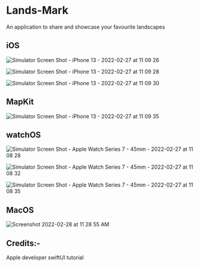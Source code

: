 # Lands-Mark
An application to share and showcase your favourite landscapes
## iOS

![Simulator Screen Shot - iPhone 13 - 2022-02-27 at 11 09 26](https://user-images.githubusercontent.com/87484626/155870349-48a92160-1e7d-44b2-aa79-71ab55722b03.png)


![Simulator Screen Shot - iPhone 13 - 2022-02-27 at 11 09 28](https://user-images.githubusercontent.com/87484626/155870350-34113d25-f6d4-4d2c-a0cf-bee571785918.png)


![Simulator Screen Shot - iPhone 13 - 2022-02-27 at 11 09 30](https://user-images.githubusercontent.com/87484626/155870351-e2e0f524-2061-4c04-aba6-6ad38cf46db4.png)

## MapKit
![Simulator Screen Shot - iPhone 13 - 2022-02-27 at 11 09 35](https://user-images.githubusercontent.com/87484626/155870354-a0d3374d-4c86-46f0-b6ec-5560151dab37.png)


## watchOS
![Simulator Screen Shot - Apple Watch Series 7 - 45mm - 2022-02-27 at 11 08 28](https://user-images.githubusercontent.com/87484626/155870300-38990caf-8847-48d0-8461-7120555c8ffc.png)


![Simulator Screen Shot - Apple Watch Series 7 - 45mm - 2022-02-27 at 11 08 32](https://user-images.githubusercontent.com/87484626/155870306-96da5ae0-9c49-4117-ae02-43d06e4ded8c.png)

![Simulator Screen Shot - Apple Watch Series 7 - 45mm - 2022-02-27 at 11 08 35](https://user-images.githubusercontent.com/87484626/155870309-a2a9acca-e2fe-4b73-aad3-480feff4088a.png)

## MacOS
![Screenshot 2022-02-28 at 11 28 55 AM](https://user-images.githubusercontent.com/87484626/155947527-ce8b16b5-7266-4e72-80d0-f871d3f6e8c2.png)

## Credits:-
Apple developer swiftUI tutorial

